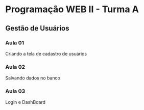 # Programação WEB II - Turma A

## Gestão de Usuários

### Aula 01 

Criando a tela de cadastro de usuários

### Aula 02

Salvando dados no banco

### Aula 03 

Login e DashBoard